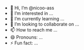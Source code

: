 - 👋 Hi, I’m @nicoo-ass
- 👀 I’m interested in ...
- 🌱 I’m currently learning ...
- 💞️ I’m looking to collaborate on ...
- 📫 How to reach me ...
- 😄 Pronouns: ...
- ⚡ Fun fact: ...

<!---
nicoo-ass/nicoo-ass is a ✨ special ✨ repository because its `README.md` (this file) appears on your GitHub profile.
You can click the Preview link to take a look at your changes.
--->
